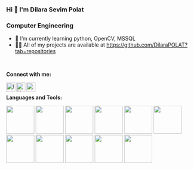 ### Hi 👋 I'm Dilara Sevim Polat
###                           Computer Engineering
 * 🌱 I’m currently learning python, OpenCV, MSSQL
 * 👨‍💻 All of my projects are available at https://github.com/DilaraPOLAT?tab=repositories

<br />

**Connect with me:**
 
 [<img align="left" alt="linkedin | LinkedIn" width="24px" src="https://raw.githubusercontent.com/peterthehan/peterthehan/master/assets/linkedin.svg" />][linkedin]
 [<img align="left" alt="HackerRank| HackerRank" width="24px" src="https://user-images.githubusercontent.com/59871974/129078907-b308d06f-78d6-4317-a62f-b9e8d8997fe3.png" />][HackerRank]
 [<img align="left" height="24" width="24" src="https://cdn.jsdelivr.net/npm/simple-icons@v4/icons/gmail.svg" />][gmail]
 

 [linkedin]: https://www.linkedin.com/in/dilara-sevim-polat-48a13919a/
 [gmail]: mailto:polatdilarasevim@gmail.com
 [HackerRank]:https://www.hackerrank.com/Polatdilarasevim?hr_r=1
 
 <br />
 
 
**Languages and Tools:**

 <code><img height="75" src="https://user-images.githubusercontent.com/59871974/129071984-1b28b74f-9356-4289-bd03-3955b8d0b542.png"></code>
 <code><img height="75" src="https://user-images.githubusercontent.com/59871974/129076432-c5da2ccd-89d9-4d91-bf0c-743949117f1e.png"></code>
 <code><img height="75" src="https://user-images.githubusercontent.com/59871974/129072661-125f9a6d-f1b2-4e39-bf2b-536d712f15e6.png"></code>
 <code><img height="75" src="https://user-images.githubusercontent.com/59871974/129072783-2a759679-745a-490c-ac33-60dfba47201e.png"></code>
 <code><img height="75" src="https://user-images.githubusercontent.com/59871974/129073136-cc1fc48d-710d-4525-b9c7-7de153e58cc5.png"></code>
 <code><img height="75" src="https://user-images.githubusercontent.com/59871974/129073230-6588023b-9cfa-4c34-9e9d-4de12df8ac71.png"></code>
 <code><img height="75" src="https://user-images.githubusercontent.com/59871974/129076219-1f0190d0-0238-4eab-bf96-b2c403ee8a57.png"></code>
 <code><img height="75" src="https://user-images.githubusercontent.com/59871974/129076579-7a474c19-bad7-45e9-85fd-7392ae03da1a.png"></code>
 <code><img height="75" src="https://encrypted-tbn0.gstatic.com/images?q=tbn:ANd9GcT2bcT1UO7Ky_fHKCBl9TnL0LhWJjc1okF5VA&usqp=CAU"></code>
 <code><img height="75" src="https://user-images.githubusercontent.com/59871974/129076834-021bb8d1-243b-4c24-8861-e1068c88d509.png"></code>
 <code><img height="75" src="https://user-images.githubusercontent.com/59871974/141516207-fc18d590-d886-49eb-8df1-4b189f2809de.png"></code>





<!--
**DilaraPOLAT/DilaraPOLAT** is a ✨ _special_ ✨ repository because its `README.md` (this file) appears on your GitHub profile.

Here are some ideas to get you started:

- 🔭 I’m currently working on ...
### 🌱 I’m currently learning Java, Spring Boot, C#, ASP.NET Core, SQL  PostgreSQL,
- 👯 I’m looking to collaborate on ...
- 🤔 I’m looking for help with ...
- 💬 Ask me about ...
- 📫 How to reach me: ...
- 😄 Pronouns: ...
- ⚡ Fun fact: ...
-->
